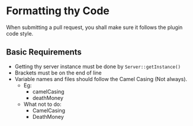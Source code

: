 
# Formatting thy Code
When submitting a pull request, you shall make sure it follows the plugin code style.

## Basic Requirements
- Getting thy server instance must be done by `Server::getInstance()`
- Brackets must be on the end of line
- Variable names and files should follow the Camel Casing (Not always).
    - Eg: 
        - camelCasing
        - deathMoney
    - What not to do:
        - CamelCasing
        - DeathMoney